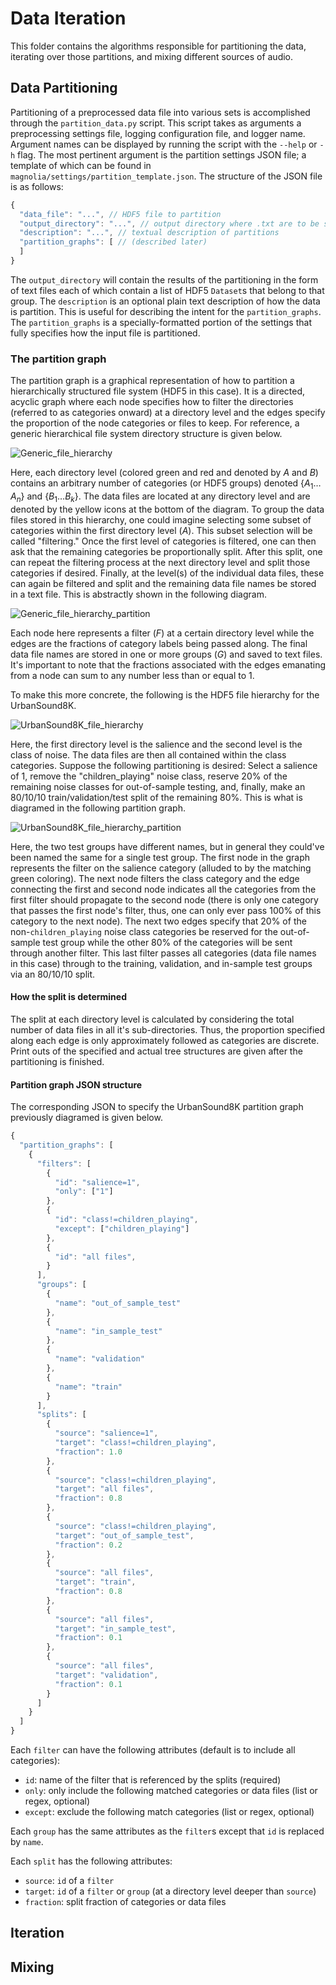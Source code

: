 # Data Iteration

This folder contains the algorithms responsible for partitioning the data,
iterating over those partitions, and mixing different sources of audio.

## Data Partitioning

Partitioning of a preprocessed data file into various sets is accomplished
through the `partition_data.py` script.
This script takes as arguments a preprocessing settings file, logging
configuration file, and logger name.
Argument names can be displayed by running the script with the `--help` or `-h`
flag.
The most pertinent argument is the partition settings JSON file; a template
of which can be found in `magnolia/settings/partition_template.json`.
The structure of the JSON file is as follows:

```javascript
{
  "data_file": "...", // HDF5 file to partition
  "output_directory": "...", // output directory where .txt are to be stored
  "description": "...", // textual description of partitions
  "partition_graphs": [ // (described later)
  ]
}
```

The `output_directory` will contain the results of the partitioning in the form
of text files each of which contain a list of HDF5 `Dataset`s that belong to
that group.
The `description` is an optional plain text description of how the data is
partition.
This is useful for describing the intent for the `partition_graphs`.
The `partition_graphs` is a specially-formatted portion of the settings that
fully specifies how the input file is partitioned.

### The partition graph

The partition graph is a graphical representation of how to partition a
hierarchically structured file system (HDF5 in this case).
It is a directed, acyclic graph where each node specifies how to filter the
directories (referred to as categories onward) at a directory level and the
edges specify the proportion of the node categories or files to keep.
For reference, a generic hierarchical file system directory structure is given
below.

![Generic_file_hierarchy](images/file_hierarchy.png)

Here, each directory level (colored green and red and denoted by $A$ and $B$)
contains an arbitrary number of categories (or HDF5 groups) denoted
$\{A_1\ldots A_n\}$ and $\{B_1\ldots B_k\}$.
The data files are located at any directory level and are denoted by the yellow
icons at the bottom of the diagram.
To group the data files stored in this hierarchy, one could imagine selecting
some subset of categories within the first directory level ($A$).
This subset selection will be called "filtering."
Once the first level of categories is filtered, one can then ask that the
remaining categories be proportionally split.
After this split, one can repeat the filtering process at the next directory
level and split those categories if desired.
Finally, at the level(s) of the individual data files, these can again be
filtered and split and the remaining data file names be stored in a text file.
This is abstractly shown in the following diagram.

![Generic_file_hierarchy_partition](images/file_hierarchy_filter_split.png)

Each node here represents a filter ($F$) at a certain directory level while the
edges are the fractions of category labels being passed along.
The final data file names are stored in one or more groups ($G$) and saved to
text files.
It's important to note that the fractions associated with the edges emanating
from a node can sum to any number less than or equal to 1.

To make this more concrete, the following is the HDF5 file hierarchy for the
UrbanSound8K.

![UrbanSound8K_file_hierarchy](images/UrbanSound8K_file_hierarchy.png)

Here, the first directory level is the salience and the second level is the
class of noise.
The data files are then all contained within the class categories.
Suppose the following partitioning is desired: Select a salience of 1, remove
the "children_playing" noise class, reserve 20% of the remaining noise classes
for out-of-sample testing, and, finally, make an 80/10/10 train/validation/test
split of the remaining 80%.
This is what is diagramed in the following partition graph.

![UrbanSound8K_file_hierarchy_partition](images/UrbanSound8K_file_hierarchy_filter_split.png)

Here, the two test groups have different names, but in general they could've
been named the same for a single test group.
The first node in the graph represents the filter on the salience category
(alluded to by the matching green coloring).
The next node filters the class category and the edge connecting the first and
second node indicates all the categories from the first filter should propagate
to the second node (there is only one category that passes the first node's
filter, thus, one can only ever pass 100% of this category to the next node).
The next two edges specify that 20% of the non-`children_playing` noise class
categories be reserved for the out-of-sample test group while the other 80% of
the categories will be sent through another filter.
This last filter passes all categories (data file names in this case) through
to the training, validation, and in-sample test groups via an 80/10/10 split.


#### How the split is determined

The split at each directory level is calculated by considering the total number
of data files in all it's sub-directories.
Thus, the proportion specified along each edge is only approximately followed
as categories are discrete.
Print outs of the specified and actual tree structures are given after the
partitioning is finished.

#### Partition graph JSON structure

The corresponding JSON to specify the UrbanSound8K partition graph previously
diagramed is given below.

```javascript
{
  "partition_graphs": [
    {
      "filters": [
        {
          "id": "salience=1",
          "only": ["1"]
        },
        {
          "id": "class!=children_playing",
          "except": ["children_playing"]
        },
        {
          "id": "all files",
        }
      ],
      "groups": [
        {
          "name": "out_of_sample_test"
        },
        {
          "name": "in_sample_test"
        },
        {
          "name": "validation"
        },
        {
          "name": "train"
        }
      ],
      "splits": [
        {
          "source": "salience=1",
          "target": "class!=children_playing",
          "fraction": 1.0
        },
        {
          "source": "class!=children_playing",
          "target": "all files",
          "fraction": 0.8
        },
        {
          "source": "class!=children_playing",
          "target": "out_of_sample_test",
          "fraction": 0.2
        },
        {
          "source": "all files",
          "target": "train",
          "fraction": 0.8
        },
        {
          "source": "all files",
          "target": "in_sample_test",
          "fraction": 0.1
        },
        {
          "source": "all files",
          "target": "validation",
          "fraction": 0.1
        }
      ]
    }
  ]
}
```

Each `filter` can have the following attributes (default is to include all
categories):
* `id`: name of the filter that is referenced by the splits (required)
* `only`: only include the following matched categories or data files (list or regex,
  optional)
* `except`: exclude the following match categories (list or regex, optional)

Each `group` has the same attributes as the `filter`s except that `id` is
replaced by `name`.

Each `split` has the following attributes:
* `source`: `id` of a `filter`
* `target`: `id` of a `filter` or `group` (at a directory level deeper than
  `source`)
* `fraction`: split fraction of categories or data files

## Iteration

## Mixing
